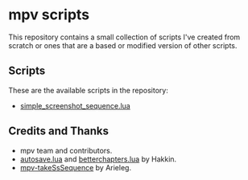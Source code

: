 # mpv scripts

This repository contains a small collection of scripts I've created from scratch or ones that are a based or modified version of other scripts.

## Scripts

These are the available scripts in the repository:

- [simple_screenshot_sequence.lua](./simple-screenshot-sequence/README.md)

## Credits and Thanks

- mpv team and contributors.
- [autosave.lua](https://gist.github.com/Hakkin/5489e511bd6c8068a0fc09304c9c5a82) and [betterchapters.lua](https://gist.github.com/Hakkin/4f978a5c87c31f7fe3ae) by Hakkin.
- [mpv-takeSsSequence](https://github.com/Arieleg/mpv-takeSsSequence) by Arieleg.
